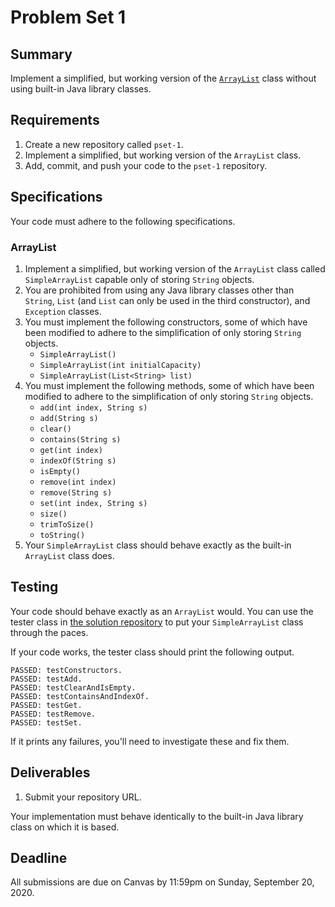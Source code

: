# Problem Set 1

## **Summary**

Implement a simplified, but working version of the [`ArrayList`](https://docs.oracle.com/en/java/javase/11/docs/api/java.base/java/util/ArrayList.html) class without using built-in Java library classes.

## Requirements

1. Create a new repository called `pset-1`.
2. Implement a simplified, but working version of the `ArrayList` class.
3. Add, commit, and push your code to the `pset-1` repository.

## Specifications

Your code must adhere to the following specifications.

### ArrayList

1. Implement a simplified, but working version of the `ArrayList` class called `SimpleArrayList` capable only of storing `String` objects.
2. You are prohibited from using any Java library classes other than `String`, `List` \(and `List` can only be used in the third constructor\), and `Exception` classes.
3. You must implement the following constructors, some of which have been modified to adhere to the simplification of only storing `String` objects.
   * `SimpleArrayList()`
   * `SimpleArrayList(int initialCapacity)`
   * `SimpleArrayList(List<String> list)`
4. You must implement the following methods, some of which have been modified to adhere to the simplification of only storing `String` objects.
   * `add(int index, String s)`
   * `add(String s)`
   * `clear()`
   * `contains(String s)`
   * `get(int index)`
   * `indexOf(String s)`
   * `isEmpty()`
   * `remove(int index)`
   * `remove(String s)`
   * `set(int index, String s)`
   * `size()`
   * `trimToSize()`
   * `toString()`
5. Your `SimpleArrayList` class should behave exactly as the built-in `ArrayList` class does.

## Testing

Your code should behave exactly as an `ArrayList` would. You can use the tester class in [the solution repository](https://github.com/ucvts/pset-1-solution-5106) to put your `SimpleArrayList` class through the paces.

If your code works, the tester class should print the following output.

```text
PASSED: testConstructors.
PASSED: testAdd.
PASSED: testClearAndIsEmpty.
PASSED: testContainsAndIndexOf.
PASSED: testGet.
PASSED: testRemove.
PASSED: testSet.
```

If it prints any failures, you'll need to investigate these and fix them.

## Deliverables

1. Submit your repository URL.

Your implementation must behave identically to the built-in Java library class on which it is based.

## Deadline

All submissions are due on Canvas by 11:59pm on Sunday, September 20, 2020.

